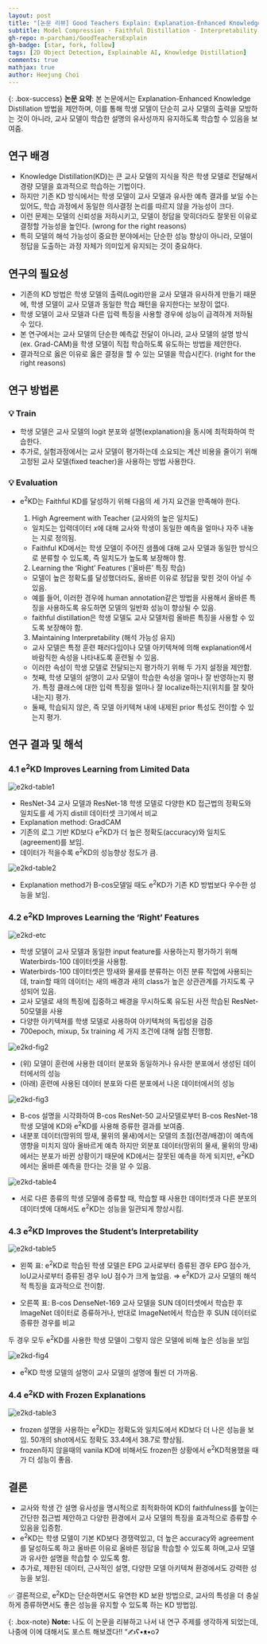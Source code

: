 ```yaml
---
layout: post
title: "[논문 리뷰] Good Teachers Explain: Explanation-Enhanced Knowledge Distillation(ECCV 2024)"
subtitle: Model Compression · Faithful Distillation · Interpretability
gh-repo: m-parchami/GoodTeachersExplain
gh-badge: [star, fork, follow]
tags: [2D Object Detection, Explainable AI, Knowledge Distillation]
comments: true
mathjax: true
author: Heejung Choi
---
```


{: .box-success}
**논문 요약**: 본 논문에서는 Explanation-Enhanced Knowledge Distillation 방법을 제안하며, 이를 통해 학생 모델이 단순히 교사 모델의 출력을 모방하는 것이 아니라, 교사 모델이 학습한 설명의 유사성까지 유지하도록 학습할 수 있음을 보여줌. 

## 연구 배경
- Knowledge Distillation(KD)는 큰 교사 모델의 지식을 작은 학생 모델로 전달해서 경량 모델을 효과적으로 학습하는 기법이다. 
- 하지만 기존 KD 방식에서는 학생 모델이 교사 모델과 유사한 예측 결과를 보일 수는 있어도, 학습 과정에서 동일한 의사결정 논리를 따르지 않을 가능성이 크다. 
- 이런 문제는 모델의 신뢰성을 저하시키고, 모델이 정답을 맞히더라도 잘못된 이유로 결정할 가능성을 높인다. (wrong for the right reasons)
- 특히 모델의 해석 가능성이 중요한 분야에서는 단순한 성능 향상이 아니라, 모델이 정답을 도출하는 과정 자체가 의미있게 유지되는 것이 중요하다.

## 연구의 필요성
- 기존의 KD 방법은 학생 모델의 출력(Logit)만을 교사 모델과 유사하게 만들기 때문에, 학생 모델이 교사 모델과 동일한 학습 패턴을 유지한다는 보장이 없다.
- 학생 모델이 교사 모델과 다른 입력 특징을 사용할 경우에 성능이 급격하게 저하될 수 있다.
- 본 연구에서는 교사 모델의 단순한 예측값 전달이 아니라, 교사 모델의 설명 방식(ex. Grad-CAM)을 학생 모델이 직접 학습하도록 유도하는 방법을 제안한다.
- 결과적으로 옳은 이유로 옳은 결정을 할 수 있는 모델을 학습시킨다. (right for the right reasons)


## 연구 방법론
### 💡 Train
- 학생 모델은 교사 모델의 logit 분포와 설명(explanation)을 동시에 최적화하여 학습한다.
- 추가로, 실험과정에서는 교사 모델이 평가하는데 소요되는 계산 비용을 줄이기 위해 고정된 교사 모델(fixed teacher)을 사용하는 방법 사용한다.

### 💡 Evaluation
- e<sup>2</sup>KD는 Faithful KD를 달성하기 위해 다음의 세 가지 요건을 만족해야 한다.

  1) High Agreement with Teacher (교사와의 높은 일치도)
  - 일치도는 입력데이터 𝑥에 대해 교사와 학생이 동일한 예측을 얼마나 자주 내놓는 지로 정의됨.
  - Faithful KD에서는 학생 모델이 주어진 샘플에 대해 교사 모델과 동일한 방식으로 분류할 수 있도록, 즉 일치도가 높도록 보장해야 함.
  
  2) Learning the ‘Right’ Features (‘올바른’ 특징 학습)
  - 모델이 높은 정확도를 달성했더라도, 올바른 이유로 정답을 맞힌 것이 아닐 수 있음. 
  - 예를 들어, 이러한 경우에 human annotation같은 방법을 사용해서 올바른 특징을 사용하도록 유도하면 모델의 일반화 성능이 향상될 수 있음.
  - faithful distillation은 학생 모델도 교사 모델처럼 올바른 특징을 사용할 수 있도록 보장해야 함. 

  3) Maintaining Interpretability (해석 가능성 유지)
  - 교사 모델은 특정 훈련 패러다임이나 모델 아키텍쳐에 의해 explanation에서 바람직한 속성을 나타내도록 훈련될 수 있음.
  - 이러한 속성이 학생 모델로 전달되는지 평가하기 위해 두 가지 설정을 제안함.
  - 첫째, 학생 모델의 설명이 교사 모델이 학습한 속성을 얼마나 잘 반영하는지 평가. 특정 클래스에 대한 입력 특징을 얼마나 잘 localize하는지(위치를 잘 찾아내는지) 평가.
  - 둘째, 학습되지 않은, 즉 모델 아키텍쳐 내에 내제된 prior 특성도 전이할 수 있는지 평가. 
  

## 연구 결과 및 해석
### 4.1  e<sup>2</sup>KD Improves Learning from Limited Data 
![e2kd-table1](/assets/img/e2kd-table1.png)
- ResNet-34 교사 모델과 ResNet-18 학생 모델로 다양한 KD 접근법의 정확도와 일치도를 세 가지 distill 데이터셋 크기에서 비교
- Explanation method: GradCAM
- 기존의 로그 기반 KD보다 e<sup>2</sup>KD가 더 높은 정확도(accuracy)와 일치도(agreement)를 보임.
- 데이터가 적을수록 e<sup>2</sup>KD의 성능향상 정도가 큼.

![e2kd-table2](/assets/img/e2kd-table2.png)
- Explanation method가 B-cos모델일 때도 e<sup>2</sup>KD가 기존 KD 방법보다 우수한 성능을 보임.

### 4.2 e<sup>2</sup>KD Improves Learning the ‘Right’ Features
![e2kd-etc](/assets/img/e2kd-etc.png)
- 학생 모델이 교사 모델과 동일한 input feature를 사용하는지 평가하기 위해 Waterbirds-100 데이터셋을 사용함. 
- Waterbirds-100 데이터셋은 땅새와 물새를 분류하는 이진 분류 작업에 사용되는데, train할 때의 데이터는 새의 배경과 새의 class가 높은 상관관계를 가지도록 구성되어 있음.
- 교사 모델로 새의 특징에 집중하고 배경을 무시하도록 유도된 사전 학습된 ResNet-50모델을 사용
- 다양한 아키텍쳐를 학생 모델로 사용하여 아키텍쳐의 독립성을 검증
- 700epoch, mixup, 5x training 세 가지 조건에 대해 실험 진행함.


![e2kd-fig2](/assets/img/e2kd-fig2.png)
- (위) 모델이 훈련에 사용한 데이터 분포와 동일하거나 유사한 분포에서 생성된 데이터에서의 성능
- (아래) 훈련에 사용된 데이터 분포와 다른 분포에서 나온 데이터에서의 성능

![e2kd-fig3](/assets/img/e2kd-fig3.png)
- B-cos 설명을 시각화하여 B-cos ResNet-50 교사모델로부터 B-cos ResNet-18학생 모델에 KD와 e<sup>2</sup>KD를 사용해 증류한 결과를 보여줌.
- 내분포 데이터(땅위의 땅새, 물위의 물새)에서는 모델의 초점(전경/배경)이 예측에 영향을 미치지 않아 올바르게 예측
하지만 외분포 데이터(땅위의 물새, 물위의 땅새)에서는 분포가 바뀐 상황이기 때문에 KD에서는 잘못된 예측을 하게 되지만, e<sup>2</sup>KD에서는 올바른 예측을 한다는 것을 알 수 있음.

![e2kd-table4](/assets/img/e2kd-table4.png)
- 서로 다른 종류의 학생 모델에 증류할 때, 학습할 때 사용한 데이터셋과 다른 분포의 데이터셋에 대해서도 e<sup>2</sup>KD는 성능을 일관되게 향상시킴.

### 4.3 e<sup>2</sup>KD Improves the Student’s Interpretability
![e2kd-table5](/assets/img/e2kd-table5.png)
- 왼쪽 표: e<sup>2</sup>KD로 학습된 학생 모델은 EPG 교사로부터 증류된 경우 EPG 점수가, IoU교사로부터 증류된 경우 IoU 점수가 크게 높았음. 
⇒ e<sup>2</sup>KD가 교사 모델의 해석적 특징을 효과적으로 전이함.

- 오른쪽 표: B-cos DenseNet-169 교사 모델을 SUN 데이터셋에서 학습한 후 ImageNet 데이터로 증류하거나,
 반대로 ImageNet에서 학습한 후 SUN 데이터로 증류한 경우를 비교

두 경우 모두 e<sup>2</sup>KD를 사용한 학생 모델이 그렇지 않은 모델에 비해 높은 성능을 보임

![e2kd-fig4](/assets/img/e2kd-fig4.png)
- e<sup>2</sup>KD 학생 모델의 설명이 교사 모델의 설명에 훨씬 더 가까움.

### 4.4 e<sup>2</sup>KD with Frozen Explanations
![e2kd-table3](/assets/img/e2kd-table3.png)
- frozen 설명을 사용하는 e<sup>2</sup>KD는 정확도와 일치도에서 KD보다 더 나은 성능을 보임. 50개의 shot에서도 정확도 33.4에서 38.7로 향상됨.
- frozen하지 않을때의 vanila KD에 비해서도 frozen한 상황에서 e<sup>2</sup>KD적용했을 때가 더 성능이 좋음.


## 결론
- 교사와 학생 간 설명 유사성을 명시적으로 최적화하여 KD의 faithfulness를 높이는 간단한 접근법 제안하고 다양한 환경에서 교사 모델의 특징을 효과적으로 증류할 수 있음을 입증함. 
- e<sup>2</sup>KD는 학생 모델이 기본 KD보다 경쟁력있고, 더 높은 accuracy와 agreement를 달성하도록 하고
올바른 이유로 올바른 정답을 학습할 수 있도록 하며,교사 모델과 유사한 설명을 학습할 수 있도록 함. 
- 추가로, 제한된 데이터, 근사적인 설명, 다양한 모델 아키텍쳐 환경에서도 강력한 성능을 보임. 

✅ 결론적으로, e<sup>2</sup>KD는 단순하면서도 유연한 KD 보완 방법으로, 교사의 특성을 더 충실하게 증류하면서도 좋은 성능을 유지할 수 있도록 하는 KD 방법임.


{: .box-note}
**Note:** 나도 이 논문을 리뷰하고 나서 내 연구 주제를 생각하게 되었는데, 나중에 이에 대해서도 포스트 해보겠다!! “✍ʕ•ᴥ•oʔ
